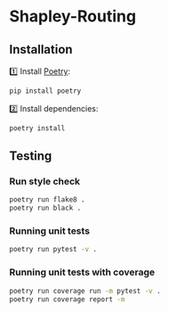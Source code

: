 # Shapley-Routing

## Installation

:one: Install [Poetry](https://python-poetry.org/):

```bash
pip install poetry
```

:two: Install dependencies:

```bash
poetry install
```

## Testing

### Run style check

```bash
poetry run flake8 .
poetry run black .
```

### Running unit tests

```bash
poetry run pytest -v .
```

### Running unit tests with coverage

```bash
poetry run coverage run -m pytest -v .
poetry run coverage report -m
```
